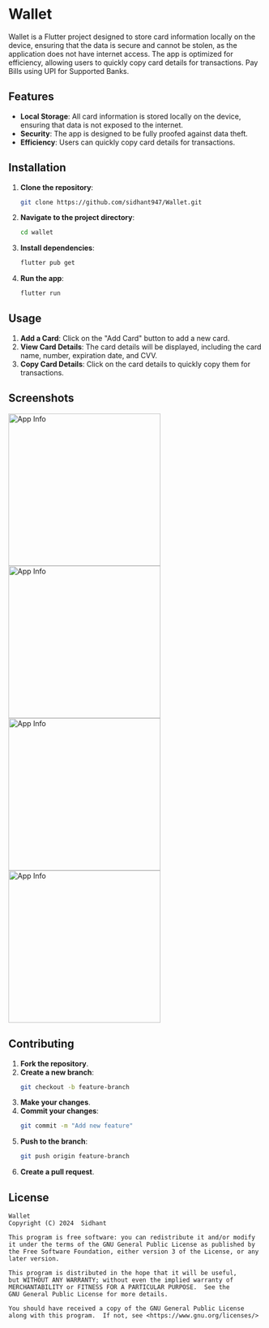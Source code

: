 # Wallet

Wallet is a Flutter project designed to store card information locally on the device, ensuring that the data is secure and cannot be stolen, as the application does not have internet access. The app is optimized for efficiency, allowing users to quickly copy card details for transactions. Pay Bills using UPI for Supported Banks.

## Features

- **Local Storage**: All card information is stored locally on the device, ensuring that data is not exposed to the internet.
- **Security**: The app is designed to be fully proofed against data theft.
- **Efficiency**: Users can quickly copy card details for transactions.

## Installation

1. **Clone the repository**:
   ```bash
   git clone https://github.com/sidhant947/Wallet.git
   ```
2. **Navigate to the project directory**:
   ```bash
   cd wallet
   ```
3. **Install dependencies**:
   ```bash
   flutter pub get
   ```
4. **Run the app**:
   ```bash
   flutter run
   ```

## Usage

1. **Add a Card**: Click on the "Add Card" button to add a new card.
2. **View Card Details**: The card details will be displayed, including the card name, number, expiration date, and CVV.
3. **Copy Card Details**: Click on the card details to quickly copy them for transactions.

## Screenshots
 <img src="https://github.com/user-attachments/assets/bd07ecaa-484e-4aab-a189-21daf5c13386" alt="App Info" height="300"> 
 <img src="https://github.com/user-attachments/assets/e00c7f5c-047e-4dac-a7d2-f472b56cc110" alt="App Info" height="300">
 <img src="https://github.com/user-attachments/assets/f247843b-e516-498c-ae91-1fc4527c9a3f" alt="App Info" height="300">
 <img src="https://github.com/user-attachments/assets/60ff0d68-52e0-4e9c-8bfe-292a14643e99" alt="App Info" height="300">


 

## Contributing

1. **Fork the repository**.
2. **Create a new branch**:
   ```bash
   git checkout -b feature-branch
   ```
3. **Make your changes**.
4. **Commit your changes**:
   ```bash
   git commit -m "Add new feature"
   ```
5. **Push to the branch**:
   ```bash
   git push origin feature-branch
   ```
6. **Create a pull request**.

## License

    Wallet
    Copyright (C) 2024  Sidhant

    This program is free software: you can redistribute it and/or modify
    it under the terms of the GNU General Public License as published by
    the Free Software Foundation, either version 3 of the License, or any later version.

    This program is distributed in the hope that it will be useful,
    but WITHOUT ANY WARRANTY; without even the implied warranty of
    MERCHANTABILITY or FITNESS FOR A PARTICULAR PURPOSE.  See the
    GNU General Public License for more details.

    You should have received a copy of the GNU General Public License
    along with this program.  If not, see <https://www.gnu.org/licenses/>
